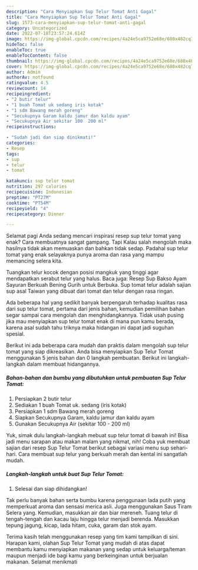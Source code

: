```yaml
---
description: "Cara Menyiapkan Sup Telur Tomat Anti Gagal"
title: "Cara Menyiapkan Sup Telur Tomat Anti Gagal"
slug: 1573-cara-menyiapkan-sup-telur-tomat-anti-gagal
category: Uncategorized
date: 2022-07-18T23:57:24.614Z
image: https://img-global.cpcdn.com/recipes/4a24e5ca9752e68e/680x482cq70/sup-telur-tomat-foto-resep-utama.jpg
hideToc: false
enableToc: true
enableTocContent: false
thumbnail: https://img-global.cpcdn.com/recipes/4a24e5ca9752e68e/680x482cq70/sup-telur-tomat-foto-resep-utama.jpg
cover: https://img-global.cpcdn.com/recipes/4a24e5ca9752e68e/680x482cq70/sup-telur-tomat-foto-resep-utama.jpg
author: Admin
authorAv: notfound
ratingvalue: 4.5
reviewcount: 14
recipeingredient:
- "2 butir telur"
- "1 buah Tomat uk sedang iris kotak"
- "1 sdm Bawang merah goreng"
- "Secukupnya Garam kaldu jamur dan kaldu ayam"
- "Secukupnya Air sekitar 100  200 ml"
recipeinstructions:

- "Sudah jadi dan siap dinikmati!"
categories:
- Resep
tags:
- sup
- telur
- tomat

katakunci: sup telur tomat 
nutrition: 297 calories
recipecuisine: Indonesian
preptime: "PT27M"
cooktime: "PT54M"
recipeyield: "4"
recipecategory: Dinner

---
```



Selamat pagi Anda sedang mencari inspirasi resep sup telur tomat yang enak? Cara membuatnya sangat gampang. Tapi Kalau salah mengolah maka hasilnya tidak akan memuaskan dan bahkan tidak sedap. Padahal sup telur tomat yang enak selayaknya punya aroma dan rasa yang mampu memancing selera kita.


Tuangkan telur kocok dengan posisi mangkuk yang tinggi agar mendapatkan serabut telur yang halus. Baca juga: Resep Sup Bakso Ayam Sayuran Berkuah Bening Gurih untuk Berbuka. Sup tomat telur adalah sajian sup asal Taiwan yang dibuat dari tomat dan telur dengan rasa ringan.

Ada beberapa hal yang sedikit banyak berpengaruh terhadap kualitas rasa dari sup telur tomat, pertama dari jenis bahan, kemudian pemilihan bahan segar sampai cara mengolah dan menghidangkannya. Tidak usah pusing jika mau menyiapkan sup telur tomat enak di mana pun kamu berada, karena asal sudah tahu triknya maka hidangan ini dapat jadi suguhan spesial.


Berikut ini ada beberapa cara mudah dan praktis dalam mengolah sup telur tomat yang siap dikreasikan. Anda bisa menyiapkan Sup Telur Tomat menggunakan 5 jenis bahan dan 0 langkah pembuatan. Berikut ini langkah-langkah dalam membuat hidangannya.

<!--inarticleads1-->

##### Bahan-bahan dan bumbu yang dibutuhkan untuk pembuatan Sup Telur Tomat:

1. Persiapkan 2 butir telur
1. Sediakan 1 buah Tomat uk. sedang (iris kotak)
1. Persiapkan 1 sdm Bawang merah goreng
1. Siapkan Secukupnya Garam, kaldu jamur dan kaldu ayam
1. Gunakan Secukupnya Air (sekitar 100 - 200 ml)


Yuk, simak dulu langkah-langkah mebuat sup telur tomat di bawah ini! Bisa jadi menu sarapan atau makan malam yang nikmat, nih! Coba yuk membuat sajian dari resep Sup Telur Tomat berikut sebagai variasi menu sup sehari-hari. Cara membuat sup telur yang berkuah merah dan kental ini sangatlah mudah. 

<!--inarticleads2-->

##### Langkah-langkah untuk buat Sup Telur Tomat:


1. Selesai dan siap dihidangkan!

Tak perlu banyak bahan serta bumbu karena penggunaan lada putih yang memperkuat aroma dan sensasi merica asli. Juga menggunakan Saus Tiram Selera yang. Kemudian, masukkan air dan biar mereneh. Tuang telur di tengah-tengah dan kacau laju hingga telur menjadi berenda. Masukkan tepung jagung, kicap, lada hitam, cuka, garam dan stok ayam. 

Terima kasih telah menggunakan resep yang tim kami tampilkan di sini. Harapan kami, olahan Sup Telur Tomat yang mudah di atas dapat membantu kamu menyiapkan makanan yang sedap untuk keluarga/teman maupun menjadi ide bagi kamu yang berkeinginan untuk berjualan makanan. Selamat menikmati
